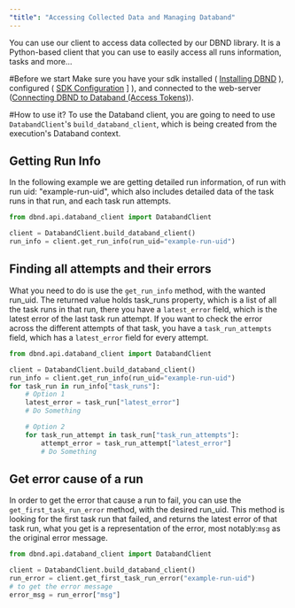 ```yaml
---
"title": "Accessing Collected Data and Managing Databand"
---
```

You can use our client to access data collected by our DBND library.
It is a Python-based client that you can use to easily access all runs information, tasks and more...

#Before we start
Make sure you have your sdk installed ( [Installing DBND](doc:installing-dbnd)  ), configured ( [SDK Configuration](doc:dbnd-sdk-configuration) ] ), and connected to the web-server ([Connecting DBND to Databand (Access Tokens)](doc:access-token)).

#How to use it?
To use the Databand client, you are going to need to use `DatabandClient`'s `build_databand_client`, which is being created from the execution's Databand context.
## Getting Run Info
In the following example we are getting detailed run information, of run with run uid: "example-run-uid", which also includes detailed data of the task runs in that run, and each task run attempts.


<!-- noqa -->
```python
from dbnd.api.databand_client import DatabandClient

client = DatabandClient.build_databand_client()
run_info = client.get_run_info(run_uid="example-run-uid")
```

## Finding all attempts and their errors
What you need to do is use the `get_run_info` method, with the wanted run_uid.
The returned value holds task_runs property, which is a list of all the task runs in that run, there you have a `latest_error` field, which is the latest error of the last task run attempt. If you want to check the error across the different attempts of that task, you have a `task_run_attempts` field, which has a `latest_error` field for every attempt.


<!-- noqa -->
```python
from dbnd.api.databand_client import DatabandClient

client = DatabandClient.build_databand_client()
run_info = client.get_run_info(run_uid="example-run-uid")
for task_run in run_info["task_runs"]:
    # Option 1
    latest_error = task_run["latest_error"]
    # Do Something

    # Option 2
    for task_run_attempt in task_run["task_run_attempts"]:
        attempt_error = task_run_attempt["latest_error"]
        # Do Something
```

## Get error cause of a run
In order to get the error that cause a run to fail, you can use the `get_first_task_run_error` method, with the desired run_uid.
This method is looking for the first task run that failed, and returns the latest error of that task run, what you get is a representation of the error, most notably:`msg` as the original error message.


<!-- noqa -->
```python
from dbnd.api.databand_client import DatabandClient

client = DatabandClient.build_databand_client()
run_error = client.get_first_task_run_error("example-run-uid")
# to get the error message
error_msg = run_error["msg"]
```